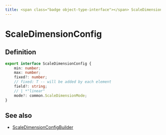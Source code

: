 ```yaml
---
title: <span class="badge object-type-interface"></span> ScaleDimensionConfig
---
```

# <span class="badge object-type-interface"></span> ScaleDimensionConfig

## Definition

```typescript
export interface ScaleDimensionConfig {
	min: number;
	max: number;
	fixed?: number;
	// fixed: T -- will be added by each element
	field?: string;
	// | *"linear"
	mode?: common.ScaleDimensionMode;
}

```
## See also

 * <span class="badge builder"></span> [ScaleDimensionConfigBuilder](./builder-ScaleDimensionConfigBuilder.md)
